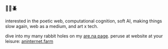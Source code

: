 ### 🐞🐛🪲
interested in the poetic web, computational cognition, soft AI, making things slow again, web as a medium, and art x tech.

dive into my many rabbit holes on my [are.na page](https://www.are.na/brianna-magtoto/). peruse at website at your leisure: [aninternet.farm](https://aninternet.farm)
